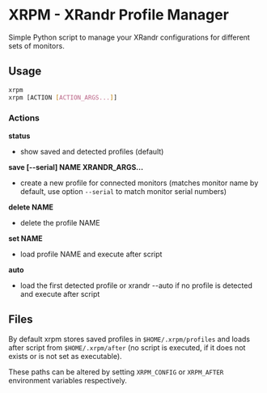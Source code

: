 # XRPM - XRandr Profile Manager

Simple Python script to manage your XRandr configurations for different sets of
monitors.

## Usage

```bash
xrpm
xrpm [ACTION [ACTION_ARGS...]]
```

### Actions

**status**

- show saved and detected profiles (default)

**save [--serial] NAME XRANDR_ARGS...**

- create a new profile for connected monitors (matches monitor name by default, use option `--serial` to match monitor serial numbers)

**delete NAME**

- delete the profile NAME

**set NAME**

- load profile NAME and execute after script

**auto**

- load the first detected profile or xrandr --auto if no profile is detected and execute after script

## Files

By default xrpm stores saved profiles in `$HOME/.xrpm/profiles` and loads after
script from `$HOME/.xrpm/after` (no script is executed, if it does not exists or
is not set as executable).

These paths can be altered by setting `XRPM_CONFIG` or `XRPM_AFTER` environment
variables respectively.
